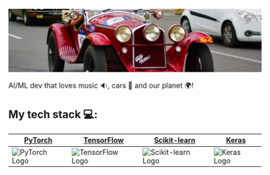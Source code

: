 ![Alfa Romeo 6C 1750 Gran Sport 1000Miglia](Alfa%20Romeo%206C%201750%20Gran%20Sport%201000Miglia.jfif "Alfa Romeo 6C 1750 Gran Sport 1000Miglia")

AI/ML dev that loves music :sound:, cars :car: and our planet :earth_africa:! 

## My tech stack :computer::

| [PyTorch](https://pytorch.org/) | [TensorFlow](https://www.tensorflow.org/) | [Scikit-learn](https://scikit-learn.org/) | [Keras](https://keras.io/) |
|----------------------------------|--------------------------------------------|--------------------------------------------|----------------------------|
| ![PyTorch Logo](https://upload.wikimedia.org/wikipedia/commons/thumb/9/96/Pytorch_logo.png/220px-Pytorch_logo.png) | ![TensorFlow Logo](https://upload.wikimedia.org/wikipedia/commons/thumb/1/11/TensorFlowLogo.svg/200px-TensorFlowLogo.svg.png) | ![Scikit-learn Logo](https://upload.wikimedia.org/wikipedia/commons/thumb/0/05/Scikit_learn_logo_small.svg/220px-Scikit_learn_logo_small.svg.png) | ![Keras Logo](https://upload.wikimedia.org/wikipedia/commons/thumb/a/ae/Keras_logo.svg/220px-Keras_logo.svg.png) |
